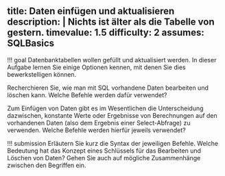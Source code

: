 title: Daten einfügen und aktualisieren
description: |
  Nichts ist älter als die Tabelle von gestern.
timevalue: 1.5
difficulty: 2
assumes: SQLBasics
---
!!! goal
    Datenbanktabellen wollen gefüllt und aktualisiert werden. 
    In dieser Aufgabe lernen Sie einige Optionen kennen, mit denen Sie dies bewerkstelligen können.

Recherchieren Sie, wie man mit SQL vorhandene Daten bearbeiten und löschen kann.
Welche Befehle werden dafür verwendet?

Zum Einfügen von Daten gibt es im Wesentlichen die Unterscheidung dazwischen, konstante
Werte oder Ergebnisse von Berechnungen auf den vorhandenen Daten (also dem Ergebnis einer
Select-Abfrage) zu verwenden.
Welche Befehle werden hierfür jeweils verwendet?

!!! submission
    Erläutern Sie kurz die Syntax der jeweiligen Befehle.
    Welche Bedeutung hat das Konzept eines Schlüssels für das Bearbeiten und Löschen von Daten?
    Gehen Sie auch auf mögliche Zusammenhänge zwischen den Begriffen ein.
